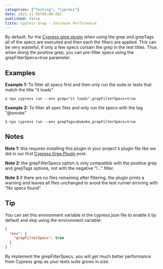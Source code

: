 ```yaml
---
categories: ["Testing", "Cypress"]
date: 2021-11-05T09:00:00Z
published: false
title: Cypress Grep - Increase Performance
---
```


By default, for the [Cypress grep plugin](https://github.com/cypress-io/cypress-grep) when using the grep and grepTags all of the specs are executed and then each the filters are applied. This can be very wasteful, if only a few specs contain the grep in the test titles. Thus when doing the positive grep, you can pre-filter specs using the grepFilterSpecs=true parameter.

<!--more-->

## Examples

**Example 1:**  To filter all specs first and then only run the suite or tests that match the title "it loads"

```shell
$ npx cypress run --env grep="it loads",grepFilterSpecs=true
```

**Example 2:** To filter all spec files and only run the specs with the tag "@smoke"

```shell
$ npx cypress run --env grepTags=@smoke,grepFilterSpecs=true
```

## Notes

**Note 1:** this requires installing this plugin in your project's plugin file like we did in our first [Cypress Grep Plugin](/cypress-grep) post.

**Note 2:** the grepFilterSpecs option is only compatible with the positive grep and grepTags options, not with the negative "!..." filter.

**Note 3** if there are no files remaining after filtering, the plugin prints a warning and leaves all files unchanged to avoid the test runner erroring with "No specs found".

## Tip

You can set this environment variable in the cypress.json file to enable it by default and skip using the environment variable:

```json
{
  "env": {
    "grepFilterSpecs": true
  }
}
```

By implement the grepFilterSpecs, you will get much better performance from Cypress grep as your tests suite grows in size.
